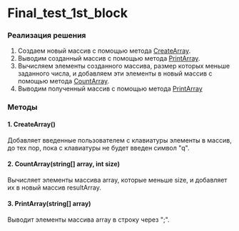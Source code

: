 # Final_test_1st_block
 
### **Реализация решения**  
1. Создаем новый массив с помощью метода [CreateArray](#1--createarray).  
2. Выводим созданный массив с помощью метода [PrintArray](#3-printarraystring-array).  
3. Вычисляем элементы созданного массива, размер которых меньше заданного числа, и добавляем эти элементы в новый массив с помощью метода [CountArray](#2-countarraystring-array-int-size).  
4. Выводим полученный массив с помощью метода [PrintArray](#3-printarraystring-array)

### **Методы**
#### 1. **CreateArray()**  
Добавляет введенные пользователем с клавиатуры элементы в массив, до тех пор, пока с клавиатуры не будет введен символ "q".
#### 2. **CountArray(string[] array, int size)**  
Вычисляет элементы массива array, которые меньше size, и добавляет их в новый массив resultArray.

#### 3. **PrintArray(string[] array)**  
Выводит элементы массива array в строку через ";".